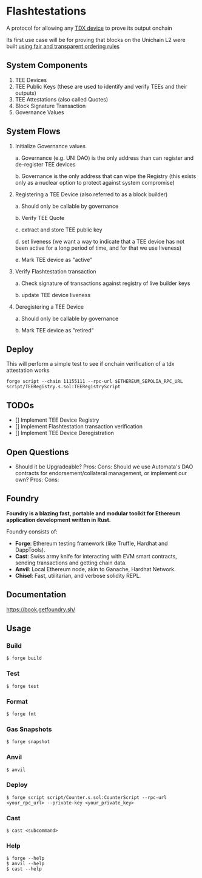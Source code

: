 # Flashtestations

A protocol for allowing any [TDX device](https://collective.flashbots.net/t/building-secure-ethereum-blocks-on-minimal-intel-tdx-confidential-vms/3795) to prove its output onchain

Its first use case will be for proving that blocks on the Unichain L2 were built [using fair and transparent ordering rules](https://blog.uniswap.org/rollup-boost-is-live-on-unichain)


## System Components

1. TEE Devices
1. TEE Public Keys (these are used to identify and verify TEEs and their outputs)
1. TEE Attestations (also called Quotes)
1. Block Signature Transaction
1. Governance Values

## System Flows

1. Initialize Governance values
    
    a. Governance (e.g. UNI DAO) is the only address than can register and de-register TEE devices
    
    b. Governance is the only address that can wipe the Registry (this exists only as a nuclear option to protect against system compromise)
1. Registering a TEE Device (also referred to as a block builder)
    
    a. Should only be callable by governance
    
    b. Verify TEE Quote
    
    c. extract and store TEE public key
    
    d. set liveness (we want a way to indicate that a TEE device has not been active for a long period of time, and for that we use liveness)
    
    e. Mark TEE device as "active"
1. Verify Flashtestation transaction
    
    a. Check signature of transactions against registry of live builder keys
    
    b. update TEE device liveness
1. Deregistering a TEE Device
    
    a. Should only be callable by governance
    
    b. Mark TEE device as "retired"

## Deploy

This will perform a simple test to see if onchain verification of a tdx attestation works

`forge script --chain 11155111 --rpc-url $ETHEREUM_SEPOLIA_RPC_URL script/TEERegistry.s.sol:TEERegistryScript`

## TODOs

- [] Implement TEE Device Registry
- [] Implement Flashtestation transaction verification
- [] Implement TEE Device Deregistration

## Open Questions
- Should it be Upgradeable?
    Pros:
    Cons:
Should we use Automata's DAO contracts for endorsement/collateral management, or implement our own?
    Pros:
    Cons:


## Foundry

**Foundry is a blazing fast, portable and modular toolkit for Ethereum application development written in Rust.**

Foundry consists of:

-   **Forge**: Ethereum testing framework (like Truffle, Hardhat and DappTools).
-   **Cast**: Swiss army knife for interacting with EVM smart contracts, sending transactions and getting chain data.
-   **Anvil**: Local Ethereum node, akin to Ganache, Hardhat Network.
-   **Chisel**: Fast, utilitarian, and verbose solidity REPL.

## Documentation

https://book.getfoundry.sh/

## Usage

### Build

```shell
$ forge build
```

### Test

```shell
$ forge test
```

### Format

```shell
$ forge fmt
```

### Gas Snapshots

```shell
$ forge snapshot
```

### Anvil

```shell
$ anvil
```

### Deploy

```shell
$ forge script script/Counter.s.sol:CounterScript --rpc-url <your_rpc_url> --private-key <your_private_key>
```

### Cast

```shell
$ cast <subcommand>
```

### Help

```shell
$ forge --help
$ anvil --help
$ cast --help
```
